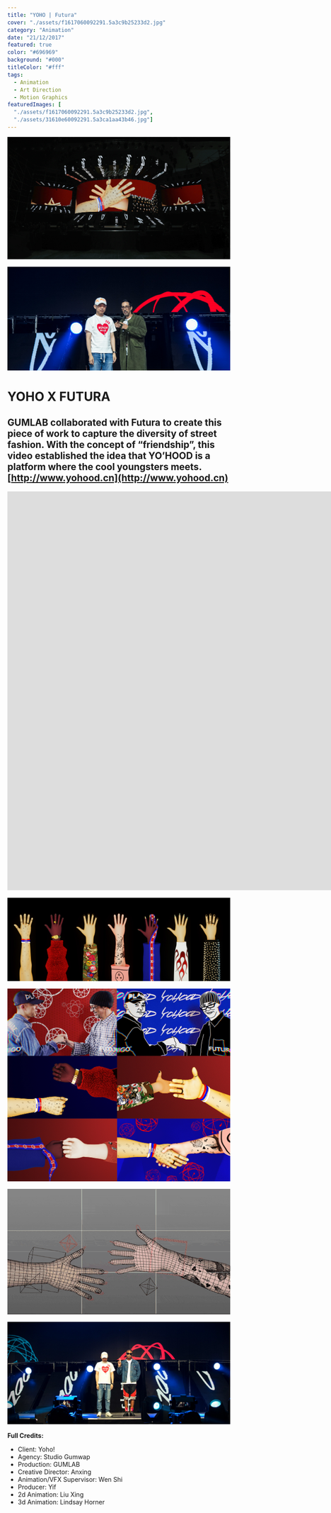 ```yaml
---
title: "YOHO | Futura"
cover: "./assets/f1617060092291.5a3c9b25233d2.jpg"
category: "Animation"
date: "21/12/2017"
featured: true
color: "#696969"
background: "#000"
titleColor: "#fff"
tags:
  - Animation
  - Art Direction
  - Motion Graphics
featuredImages: [
  "./assets/f1617060092291.5a3c9b25233d2.jpg",
  "./assets/31610e60092291.5a3ca1aa43b46.jpg"]
---
```


![](./assets/f1617060092291.5a3c9b25233d2.jpg)

![](./assets/31610e60092291.5a3ca1aa43b46.jpg)

# YOHO X FUTURA

## GUMLAB collaborated with Futura to create this piece of work to capture the diversity of street fashion. With the concept of “friendship”, this video established the idea that YO’HOOD is a platform where the cool youngsters meets. [http://www.yohood.cn](http://www.yohood.cn)

<iframe src="http://open.iqiyi.com/developer/player_js/coopPlayerIndex.html?vid=1ca7717298494f26e62fbd5aa9b982a8&tvId=14277734309&accessToken=2.f22860a2479ad60d8da7697274de9346&appKey=3955c3425820435e86d0f4cdfe56f5e7&appId=1368&height=100%&width=100%"
  frameborder="0" 
  allowfullscreen="true" 
  width="1600" 
  height="900"></iframe>

![](./assets/a9b9d460092291.5a3b78d4d71dd.jpg)

![](./assets/ddeeb860092291.5a3b800532aa1.jpg)

![](./assets/c6d03760092291.5a3b77d1789d4.gif)

![](./assets/caae1360092291.5a3c9f2656c30.jpg)

**Full Credits:**

- Client: Yoho!
- Agency: Studio Gumwap
- Production: GUMLAB
- Creative Director: Anxing
- Animation/VFX Supervisor: Wen Shi
- Producer: Yif
- 2d Animation: Liu Xing
- 3d Animation: Lindsay Horner
